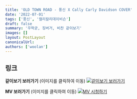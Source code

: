 ```yaml
---
title: 'OLD TOWN ROAD - 풍신 X Cally Carly Davidson COVER'
date: '2022-07-01'
tags: ['풍신', '캘리칼리데이비슨']
draft: false
summary: '우왁굳, 징버거, 비챤 같이보기'
images: []
layout: PostLayout
canonicalUrl:
authors: ['woolan']
---
```


## 링크

**같이보기 보러가기** (이미지를 클릭하여 이동)
[![같이보기 보러가기](https://cdn.discordapp.com/attachments/1135756712759013437/1135758630910697602/banner.png)](https://cafe.naver.com/steamindiegame/6730109)

**MV 보러가기** (이미지를 클릭하여 이동)
[![MV 시청하기](https://i.ytimg.com/vi/fYMeb2ODFUE/maxresdefault.jpg)](https://youtu.be/fYMeb2ODFUE)
